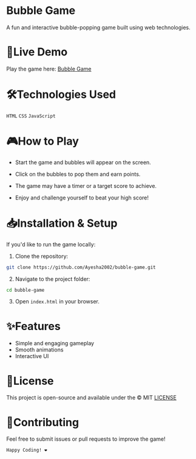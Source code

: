 # Bubble Game

A fun and interactive bubble-popping game built using web technologies.

# 🚀Live Demo

Play the game here: [Bubble Game](https://bubble-game-o07uuxb97-ayesha2002s-projects.vercel.app)


# 🛠Technologies Used
`HTML`
`CSS`
`JavaScript`


# 🎮How to Play

- Start the game and bubbles will appear on the screen.
  
- Click on the bubbles to pop them and earn points.

- The game may have a timer or a target score to achieve.
  
- Enjoy and challenge yourself to beat your high score!

  
# 📥Installation & Setup

If you'd like to run the game locally:

1. Clone the repository:
```bash
git clone https://github.com/Ayesha2002/bubble-game.git
```

2. Navigate to the project folder:
```bash
cd bubble-game
```
3. Open `index.html` in your browser.

   
# ✨Features

- Simple and engaging gameplay
- Smooth animations
- Interactive UI

  
# 📜License

This project is open-source and available under the  &copy; MIT [LICENSE](LICENSE.md)

# 🤝Contributing

Feel free to submit issues or pull requests to improve the game!

`Happy Coding! ❤️`
